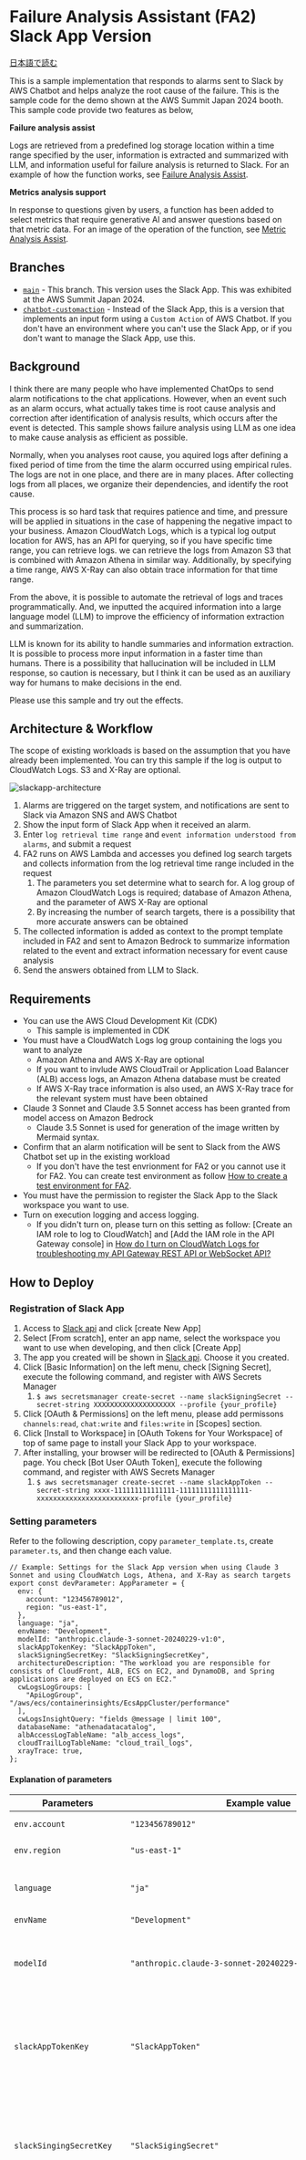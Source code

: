# Failure Analysis Assistant (FA2) Slack App Version

[日本語で読む](./README.md)

This is a sample implementation that responds to alarms sent to Slack by AWS Chatbot and helps analyze the root cause of the failure.
This is the sample code for the demo shown at the AWS Summit Japan 2024 booth.
This sample code provide two features as below,

**Failure analysis assist**

Logs are retrieved from a predefined log storage location within a time range specified by the user, information is extracted and summarized with LLM, and information useful for failure analysis is returned to Slack.
For an example of how the function works, see [Failure Analysis Assist](#failure-analysis-assist).

**Metrics analysis support**

In response to questions given by users, a function has been added to select metrics that require generative AI and answer questions based on that metric data.
For an image of the operation of the function, see [Metric Analysis Assist](#metrics-analysis-assist).

## Branches

- [`main`](https://github.com/aws-samples/failure-analysis-assistant) - This branch. This version uses the Slack App. This was exhibited at the AWS Summit Japan 2024.
- [`chatbot-customaction`](https://github.com/aws-samples/failure-analysis-assistant/tree/chatbot-customaction) - Instead of the Slack App, this is a version that implements an input form using a `Custom Action` of AWS Chatbot. If you don't have an environment where you can't use the Slack App, or if you don't want to manage the Slack App, use this.

## Background

I think there are many people who have implemented ChatOps to send alarm notifications to the chat applications.
However, when an event such as an alarm occurs, what actually takes time is root cause analysis and correction after identification of analysis results, which occurs after the event is detected.
This sample shows failure analysis using LLM as one idea to make cause analysis as efficient as possible.

Normally, when you analyses root cause, you aquired logs after defining a fixed period of time from the time the alarm occurred using empirical rules.
The logs are not in one place, and there are in many places. After collecting logs from all places, we organize their dependencies, and identify the root cause.

This process is so hard task that requires patience and time, and pressure will be applied in situations in the case of happening the negative impact to your business.
Amazon CloudWatch Logs, which is a typical log output location for AWS, has an API for querying, so if you have specific time range, you can retrieve logs. we can retrieve the logs from Amazon S3 that is combined with Amazon Athena in similar way.
Additionally, by specifying a time range, AWS X-Ray can also obtain trace information for that time range.

From the above, it is possible to automate the retrieval of logs and traces programmatically.
And, we inputted the acquired information into a large language model (LLM) to improve the efficiency of information extraction and summarization.

LLM is known for its ability to handle summaries and information extraction. It is possible to process more input information in a faster time than humans.
There is a possibility that hallucination will be included in LLM response, so caution is necessary, but I think it can be used as an auxiliary way for humans to make decisions in the end.

Please use this sample and try out the effects.

## Architecture & Workflow

The scope of existing workloads is based on the assumption that you have already been implemented.
You can try this sample if the log is output to CloudWatch Logs. S3 and X-Ray are optional.

![slackapp-architecture](./docs/images/en/fa2-architecture-slack.png)

1. Alarms are triggered on the target system, and notifications are sent to Slack via Amazon SNS and AWS Chatbot
2. Show the input form of Slack App when it received an alarm.
3. Enter `log retrieval time range` and `event information understood from alarms`, and submit a request
4. FA2 runs on AWS Lambda and accesses you defined log search targets and collects information from the log retrieval time range included in the request
   1. The parameters you set determine what to search for. A log group of Amazon CloudWatch Logs is required; database of Amazon Athena, and the parameter of AWS X-Ray are optional
   2. By increasing the number of search targets, there is a possibility that more accurate answers can be obtained
5. The collected information is added as context to the prompt template included in FA2 and sent to Amazon Bedrock to summarize information related to the event and extract information necessary for event cause analysis
6. Send the answers obtained from LLM to Slack.

## Requirements

- You can use the AWS Cloud Development Kit (CDK)
  - This sample is implemented in CDK
- You must have a CloudWatch Logs log group containing the logs you want to analyze
  - Amazon Athena and AWS X-Ray are optional
  - If you want to invlude AWS CloudTrail or Application Load Balancer (ALB) access logs, an Amazon Athena database must be created
  - If AWS X-Ray trace information is also used, an AWS X-Ray trace for the relevant system must have been obtained
- Claude 3 Sonnet and Claude 3.5 Sonnet access has been granted from model access on Amazon Bedrock
  - Claude 3.5 Sonnet is used for generation of the image written by Mermaid syntax.
- Confirm that an alarm notification will be sent to Slack from the AWS Chatbot set up in the existing workload
  - If you don't have the test envrionment for FA2 or you cannot use it for FA2. You can create test environment as follow [How to create a test environment for FA2](./docs/HowToCreateTestEnvironment_en.md).
- You must have the permission to register the Slack App to the Slack workspace you want to use.
- Turn on execution logging and access logging.
  - If you didn't turn on, please turn on this setting as follow: [Create an IAM role to log to CloudWatch] and [Add the IAM role in the API Gateway console] in [How do I turn on CloudWatch Logs for troubleshooting my API Gateway REST API or WebSocket API?](https://repost.aws/knowledge-center/api-gateway-cloudwatch-logs)

## How to Deploy

### Registration of Slack App

1. Access to [Slack api](https://api.slack.com/apps) and click [create New App]
2. Select [From scratch], enter an app name, select the workspace you want to use when developing, and then click [Create App]
3. The app you created will be shown in [Slack api](https://api.slack.com/apps). Choose it you created.
4. Click [Basic Information] on the left menu, check [Signing Secret], execute the following command, and register with AWS Secrets Manager
   1. `$ aws secretsmanager create-secret --name slackSigningSecret --secret-string XXXXXXXXXXXXXXXXXXXX --profile {your_profile} `
5. Click [OAuth & Permissions] on the left menu, please add permissons `channels:read`, `chat:write` and `files:write` in [Scopes] section.
6. Click [Install to Workspace] in [OAuth Tokens for Your Workspace] of top of same page to install your Slack App to your workspace.
7. After installing, your browser will be redirected to [OAuth & Permissions] page. You check [Bot User OAuth Token], execute the following command, and register with AWS Secrets Manager
   1. `$ aws secretsmanager create-secret --name slackAppToken --secret-string xxxx-111111111111111-11111111111111111-xxxxxxxxxxxxxxxxxxxxxxxxx-profile {your_profile} `

### Setting parameters

Refer to the following description, copy `parameter_template.ts`, create `parameter.ts`, and then change each value.

```
// Example: Settings for the Slack App version when using Claude 3 Sonnet and using CloudWatch Logs, Athena, and X-Ray as search targets
export const devParameter: AppParameter = {
  env: {
    account: "123456789012",
    region: "us-east-1",
  },
  language: "ja",
  envName: "Development",
  modelId: "anthropic.claude-3-sonnet-20240229-v1:0",
  slackAppTokenKey: "SlackAppToken",
  slackSigningSecretKey: "SlackSigningSecretKey",
  architectureDescription: "The workload you are responsible for consists of CloudFront, ALB, ECS on EC2, and DynamoDB, and Spring applications are deployed on ECS on EC2."
  cwLogsLogGroups: [
    "ApiLogGroup", "/aws/ecs/containerinsights/EcsAppCluster/performance"
  ],
  cwLogsInsightQuery: "fields @message | limit 100",
  databaseName: "athenadatacatalog",
  albAccessLogTableName: "alb_access_logs",
  cloudTrailLogTableName: "cloud_trail_logs",
  xrayTrace: true,
};
```

#### Explanation of parameters

| Parameters               | Example value                                                             | Description                                                                                                                                                                                 |
| ------------------------ | ------------------------------------------------------------------------- | ------------------------------------------------------------------------------------------------------------------------------------------------------------------------------------------- |
| `env.account`            | `"123456789012"`                                                          | AWS Account ID to deploy this sample                                                                                                                                                        |
| `env.region`             | `"us-east-1"`                                                             | AWS Region to deploy this sample                                                                                                                                                            |
| `language`               | `"ja"`                                                                    | Language setting for prompt and UI. Choose one, `en` or `ja`.                                                                                                                               |
| `envName`                | `"Development"`                                                           | Environment name.                                                                                                                                                                           |
| `modelId`                | `"anthropic.claude-3-sonnet-20240229-v1:0"`                               | Put the model ID of Amazon Bedrock you want to use. Please check access grants of chosen model.                                                                                             |
| `slackAppTokenKey`       | `"SlackAppToken"`                                                         | The key name is to get `SlackAppToken` from AWS Secrets Manager. You should use the same key name in [Registration of Slack App](#registration-of-slack-app).                               |
| `slackSingingSecretKey`  | `"SlackSigingSecret"`                                                     | The key name is to get `SlackSigningSecret` from AWS Secrets Manager. You should use the same key name in [Registration of Slack App](#registration-of-slack-app).                          |
| `architectureDescription`  | `"The workload you are responsible for consists of CloudFront, ALB, ECS on EC2, and DynamoDB, and Spring applications are deployed on ECS on EC2."`                                                     | This is a sentence explaining the system to failure analysis. It will be incorporated into the prompt, so please try to include AWS service names and element technology, and keep it simple.                           |
| `cwLogsLogGroups`        | `["ApiLogGroup", "/aws/ecs/containerinsights/EcsAppCluster/performance"]` | Specify the log group of Amazon CloudWatch Logs for which you want to retrieve logs. Up to 50 can be specified.                                                                             |
| `cwLogsInsightQuery`     | `"fields @message \| limit 100"`                                          | Specify the query you want to use with CloudWatch Logs Insight. Due to balance with the context window, the default limit is 100 (please modify the query according to actual environment). |
| `databaseName`           | `"athenadatacatalog"`                                                     | The name of the Amazon Athena database. Required if you want to use Athena to search logs.                                                                                                  |
| `albAccessLogTableName`  | `"alb_access_logs"`                                                       | ALB access log table name. In this sample, ALB access log search was implemented in Athena, so the ALB access log table name is specified when using it.                                    |
| `cloudTrailLogTableName` | `"cloud_trail_logs"`                                                      | AWS CloudTrail log table name. In this sample, we implemented a CloudTrail audit log log search in Athena, so specify the CloudTrail log table name when using it.                          |
| `xrayTrace`              | `true`                                                                    | A parameter for deciding whether to include AWS X-Ray trace information in the analysis                                                                                                     |

#### Modify prompts

Prompts used for each inference are described in `lambda/lib/prompts.ts`.
Each prompt uses `architectureDescription` in `parameter.ts` to obtain a description of the target workload's architecture.
Please change the description of this architecture according to the environment in which you are deploying FA2.

Also, if post-deployment testing does not produce the expected results, tune the prompts described in the `createFailureAnalysisPrompt` function.

### Deployment

First, a Lambda function layer is required for the function of illustrating the hypothesis of the cause of failure.
So, first run the command to install the modules required for Layer.
Next, execute the normal CDK deployment command.

```
$ npm run build:layer // This must be done for the function of illustrating hypotheses about the architecture of the system you are responsible for.
$ npm install
$ npx cdk bootstrap --profile {your_profile}
$ npx cdk deploy --all --profile {your_profile} --require-approval never
```

> [!NOTE]
> The part that begins with the description of `// Additional process` in `failure-analysis-assistant/lambda/functions/fa2-lambda/main.mts` that is the process of generating a hypothetical diagram of the cause of the fault.
> If you don't need to generate a diagram, comment out or delete this part.

#### Configuration of Slack App

1. After deploying the CDK, check the Amazon API Gateway endpoint URL
2. Access to [Slack api](https://api.slack.com/apps), select [Interactivity & Shortcuts] on the left menu of the displayed screen, set [Interactivity] to turn on, and enter the endpoint of Amazon API Gateway in [Request URL](example: https://{API Gateway endpoint}/v1/slack/events)
   1. If the API resource name hasn't changed, it will be /slack/events, as shown in the example
3. Next, click [Event Subscriptions] on the left menu, set [Enable Events] to turn on, then set [Reqeust URL] in the same way as [Interactivity]
4. Open [Subscribe to bot events] on the same screen, click [Add Bot User Event] and add `message.channels` and `app_home_opened`.
5. Click [Save Changes]
6. Click [Slash Commands] on the left menu, then click [Create New Command]
   1. Enter the values as shown in the table below, and then click Save when you have entered them all

      | item name         | value                         |
      | ----------------- | ----------------------------- |
      | Command           | /insight                      |
      | Request URL       | same URL                      |
      | Short Description | Get insight for your workload |

7. Once you've made it this far, a pop-up prompting you to reinstall will appear at the top of the screen, click on it and reinstall the Slack App on the target channel. Because you modified the permission of Slack App token in step 4.
   1. Or open [OAuth & Permissions], and click [Reinstall to {your workspace name}] to re-install your app.
8. And click [App Home] on the left menu, turn on [Home Tab] in [Show Tabs]. Next, check [Allow users to send Slash commands and messages from the messages tab] in [Message tab].
9. Join the Slack App to the target channel. To add, open the desired channel and click on the channel name. Select [Integrations] and then click [Add an app]. Find FA2 (or the name of the app you have registered) and click the [Add] button. Follow the instructions that appear to install the app.

### Testing

#### Failure Analysis Assist

Some kind of error occurred on the target system from which the log was output.
(This time, we used AWS FIS and caused a connection failure from the Amazon ECS container to Amazon DynamoDB.)
Then, the following alarm is displayed on the Slack channel.
(In the example, Amazon CloudWatch Synthetics is used to perform external monitoring, so this error occurs.)

![alarm-sample](./docs/images/en/fa2-slackapp-chatbot-alarm.png)

When a notification of the alarm is received, FA2 responds and displays a form like the one below

![fa2-form](./docs/images/en/fa2-slackapp-initial-form.png)

The alarm displayed earlier is confirmed, and the contents of the alarm and the time range for which the log is to be acquired are inputted to the displayed form.

\*The datapoints shown by AWS Chatbot are expressed in GMT, so please enter the form after converting it to your local time zone.

![fa2-form-input-sample](./docs/images/en/fa2-slackapp-put-value.png)

Clicked the button, requests are accepted.

![request-success](./docs/images/en/fa2-slackapp-receive-request.png)

Wait a few minutes, and the answers will appear in Slack.

![fa2-answer](./docs/images/en/fa2-slackapp-answer.png)

#### Metrics Analysis Assist

If you type `/insight` in the Slack chat form and send, a modal will be displayed.
In the modal form, enter [the question you want answered based on the metrics] and [the period you want to obtain the metrics].
In about 1-2 minutes, you'll get an answer.
The metric `Period` is calculated by `3600 + floor(number of days acquired / 5) * 3600`.
If you want to change the expression, see `createSelectMetricsForInsightPrompt()` in `lambda/lib/prompts.ts`.

The following example asks questions about ECS performance.

![insight-form](./docs/images/en/fa2-insight-form.png)

![query-about-ecs-performance](./docs/images/en/fa2-query-about-ecs-performance.png)


## Delete deployed resources

Please use below command to delete the resources you deployed

```
$ npx cdk destroy --profile {your_profile}
```

## Considerations

Since this source code is a sample, AWS WAF is not attached to the Amazon API Gateway.
Slack's endpoints are publicly exposed, so they can be targeted by attacks.
For production use, please consider using AWS WAF to reduce security risks.

## Security

See [CONTRIBUTING](CONTRIBUTING.md#security-issue-notifications) for more information.

## License

This library is licensed under the MIT-0 License. See the LICENSE file.
